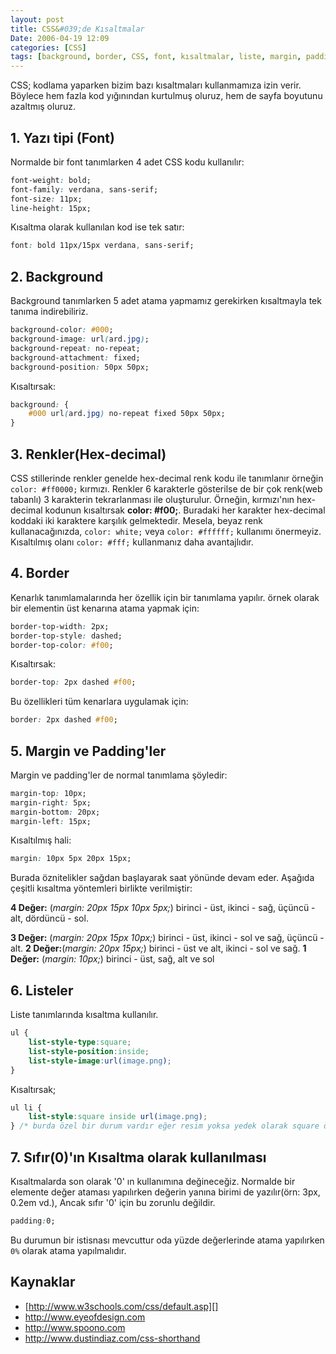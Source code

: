 ```yaml
---
layout: post
title: CSS&#039;de Kısaltmalar
Date: 2006-04-19 12:09
categories: [CSS]
tags: [background, border, CSS, font, kısaltmalar, liste, margin, padding, color]
---
```


CSS; kodlama yaparken bizim bazı kısaltmaları kullanmamıza izin verir.
Böylece hem fazla kod yığınından kurtulmuş oluruz, hem de sayfa
boyutunu azaltmış oluruz.

## 1. Yazı tipi (Font)

Normalde bir font tanımlarken 4 adet CSS kodu kullanılır:

```css
font-weight: bold;
font-family: verdana, sans-serif;
font-size: 11px;
line-height: 15px;
```

Kısaltma olarak kullanılan kod ise tek satır:

```css
font: bold 11px/15px verdana, sans-serif;
```

## 2. Background

Background tanımlarken 5 adet atama yapmamız gerekirken kısaltmayla tek tanıma indirebiliriz.

```css
background-color: #000;
background-image: url(ard.jpg);
background-repeat: no-repeat;
background-attachment: fixed;
background-position: 50px 50px;
```

Kısaltırsak:

```css
background: {
    #000 url(ard.jpg) no-repeat fixed 50px 50px;
}
```

## 3. Renkler(Hex-decimal)

CSS stillerinde renkler genelde hex-decimal renk kodu ile tanımlanır
örneğin `color: #ff0000;` kırmızı. Renkler 6 karakterle
gösterilse de bir çok renk(web tabanlı) 3 karakterin tekrarlanması ile
oluşturulur. Örneğin, kırmızı'nın hex-decimal kodunun kısaltırsak
**color: #f00;**. Buradaki her karakter hex-decimal koddaki iki
karaktere karşılık gelmektedir. Mesela, beyaz renk kullanacağınızda,
`color: white;` veya `color: #ffffff;` kullanımı önermeyiz.
Kısaltılmış olanı `color: #fff;` kullanmanız daha avantajlıdır.

## 4. Border

Kenarlık tanımlamalarında her özellik için bir tanımlama yapılır. örnek
olarak bir elementin üst kenarına atama yapmak için:

```css
border-top-width: 2px;
border-top-style: dashed;
border-top-color: #f00;
```

Kısaltırsak:

```css
border-top: 2px dashed #f00;
```

Bu özellikleri tüm kenarlara uygulamak için:

```css
border: 2px dashed #f00;
```

## 5. Margin ve Padding'ler

Margin ve padding'ler de normal tanımlama şöyledir:

```css
margin-top: 10px;
margin-right: 5px;
margin-bottom: 20px;
margin-left: 15px;
```

Kısaltılmış hali:

```css
margin: 10px 5px 20px 15px;
```

Burada öznitelikler sağdan başlayarak saat yönünde devam eder. Aşağıda çeşitli
kısaltma yöntemleri birlikte verilmiştir:

**4 Değer:** (*margin: 20px 15px 10px 5px;*) birinci - üst, ikinci -
sağ, üçüncü - alt, dördüncü - sol.

**3 Değer:** (*margin: 20px 15px 10px;*) birinci - üst, ikinci - sol ve
sağ, üçüncü - alt. **2 Değer:**(*margin: 20px 15px;*) birinci - üst ve
alt, ikinci - sol ve sağ. **1 Değer:** (*margin: 10px;*) birinci - üst,
sağ, alt ve sol

## 6. Listeler

Liste tanımlarında kısaltma kullanılır.

```css
ul {
    list-style-type:square;
    list-style-position:inside;
    list-style-image:url(image.png);
}
```

Kısaltırsak;

```css
ul li {
    list-style:square inside url(image.png);
} /* burda özel bir durum vardır eğer resim yoksa yedek olarak square özelliği gösterilecektir. */
```

## 7. Sıfır(0)'ın Kısaltma olarak kullanılması

Kısaltmalarda son olarak '0' ın kullanımına değineceğiz. Normalde bir
elemente değer ataması yapılırken değerin yanına birimi de yazılır(örn:
3px, 0.2em vd.), Ancak sıfır '0' için bu zorunlu değildir.

```css
padding:0;
```

Bu durumun bir istisnası mevcuttur oda yüzde değerlerinde atama yapılırken `0%` olarak atama
yapılmalıdır.

## Kaynaklar

-   [http://www.w3schools.com/css/default.asp][]
-   http://www.eyeofdesign.com
-   http://www.spoono.com
-   http://www.dustindiaz.com/css-shorthand


  [http://www.w3schools.com/css/default.asp]: http://www.w3schools.com/css/default.asp
